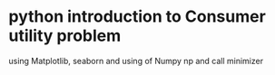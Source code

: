 # python introduction to Consumer utility problem
using Matplotlib, seaborn and using of Numpy np and call minimizer
